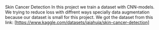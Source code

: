 Skin Cancer Detection 
 In this project we train a dataset with CNN-models. We trying to reduce loss with diffrent ways specially data augmentation because our dataset is small for this project.
 We got the dataset from this link:
 [https://www.kaggle.com/datasets/jaiahuja/skin-cancer-detection]
